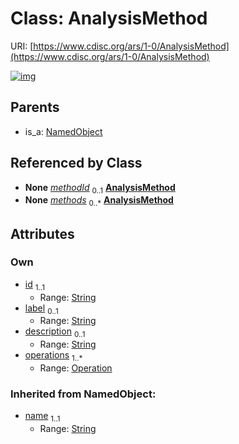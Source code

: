 
# Class: AnalysisMethod




URI: [https://www.cdisc.org/ars/1-0/AnalysisMethod](https://www.cdisc.org/ars/1-0/AnalysisMethod)


[![img](https://yuml.me/diagram/nofunky;dir:TB/class/[Operation],[NamedObject],[Operation]<operations%201..*-++[AnalysisMethod&#124;id:string;label:string%20%3F;description:string%20%3F;name(i):string],[Analysis]-%20methodId%200..1>[AnalysisMethod],[ReportingEvent]++-%20methods%200..*>[AnalysisMethod],[NamedObject]^-[AnalysisMethod],[ReportingEvent],[Analysis])](https://yuml.me/diagram/nofunky;dir:TB/class/[Operation],[NamedObject],[Operation]<operations%201..*-++[AnalysisMethod&#124;id:string;label:string%20%3F;description:string%20%3F;name(i):string],[Analysis]-%20methodId%200..1>[AnalysisMethod],[ReportingEvent]++-%20methods%200..*>[AnalysisMethod],[NamedObject]^-[AnalysisMethod],[ReportingEvent],[Analysis])

## Parents

 *  is_a: [NamedObject](NamedObject.md)

## Referenced by Class

 *  **None** *[methodId](methodId.md)*  <sub>0..1</sub>  **[AnalysisMethod](AnalysisMethod.md)**
 *  **None** *[methods](methods.md)*  <sub>0..\*</sub>  **[AnalysisMethod](AnalysisMethod.md)**

## Attributes


### Own

 * [id](id.md)  <sub>1..1</sub>
     * Range: [String](types/String.md)
 * [label](label.md)  <sub>0..1</sub>
     * Range: [String](types/String.md)
 * [description](description.md)  <sub>0..1</sub>
     * Range: [String](types/String.md)
 * [operations](operations.md)  <sub>1..\*</sub>
     * Range: [Operation](Operation.md)

### Inherited from NamedObject:

 * [name](name.md)  <sub>1..1</sub>
     * Range: [String](types/String.md)
